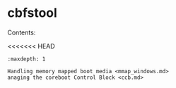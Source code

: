 # cbfstool

Contents:

<<<<<<< HEAD
```{toctree}
:maxdepth: 1

Handling memory mapped boot media <mmap_windows.md>
anaging the coreboot Control Block <ccb.md>
```
